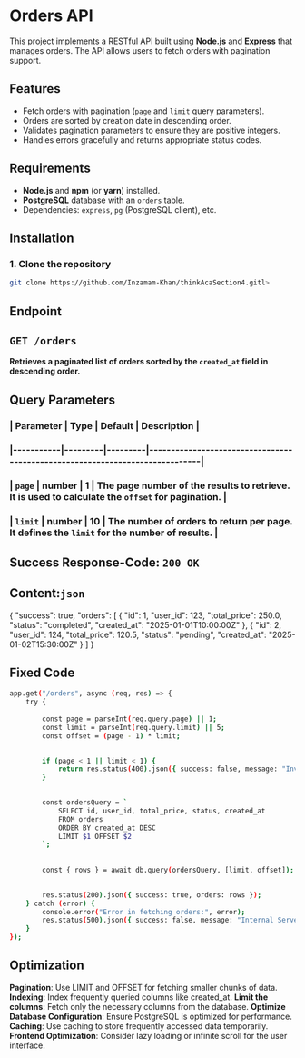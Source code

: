 # Orders API

This project implements a RESTful API built using **Node.js** and **Express** that manages orders. The API allows users to fetch orders with pagination support.

## Features

- Fetch orders with pagination (`page` and `limit` query parameters).
- Orders are sorted by creation date in descending order.
- Validates pagination parameters to ensure they are positive integers.
- Handles errors gracefully and returns appropriate status codes.

## Requirements

- **Node.js** and **npm** (or **yarn**) installed.
- **PostgreSQL** database with an `orders` table.
- Dependencies: `express`, `pg` (PostgreSQL client), etc.

## Installation

### 1. Clone the repository

```bash
git clone https://github.com/Inzamam-Khan/thinkAcaSection4.gitl>

```


## Endpoint

## `GET /orders`

**Retrieves a paginated list of orders sorted by the `created_at` field in descending order.**

## Query Parameters

### | Parameter | Type    | Default | Description                                                                 |
### |-----------|---------|---------|-----------------------------------------------------------------------------|
### | `page`    | number  | 1       | The page number of the results to retrieve. It is used to calculate the `offset` for pagination. |
### | `limit`   | number  | 10      | The number of orders to return per page. It defines the `limit` for the number of results. |

## Success Response-Code: `200 OK`

## Content:`json`
{
    "success": true,
    "orders": [
        {
            "id": 1,
            "user_id": 123,
            "total_price": 250.0,
            "status": "completed",
            "created_at": "2025-01-01T10:00:00Z"
        },
        {
            "id": 2,
            "user_id": 124,
            "total_price": 120.5,
            "status": "pending",
            "created_at": "2025-01-02T15:30:00Z"
        }
    ]
}

## Fixed Code
```bash
app.get("/orders", async (req, res) => {
    try {
        
        const page = parseInt(req.query.page) || 1;
        const limit = parseInt(req.query.limit) || 5;
        const offset = (page - 1) * limit;

        
        if (page < 1 || limit < 1) {
            return res.status(400).json({ success: false, message: "Invalid Parameters" });
        }

        
        const ordersQuery = `
            SELECT id, user_id, total_price, status, created_at 
            FROM orders 
            ORDER BY created_at DESC 
            LIMIT $1 OFFSET $2
        `;
        
        
        const { rows } = await db.query(ordersQuery, [limit, offset]);

        
        res.status(200).json({ success: true, orders: rows });
    } catch (error) {
        console.error("Error in fetching orders:", error);
        res.status(500).json({ success: false, message: "Internal Server Error" });
    }
});
```







## Optimization


**Pagination**: Use LIMIT and OFFSET for fetching smaller chunks of data.
**Indexing**: Index frequently queried columns like created_at.
**Limit the columns**: Fetch only the necessary columns from the database.
**Optimize Database Configuration**: Ensure PostgreSQL is optimized for performance.
**Caching**: Use caching to store frequently accessed data temporarily.
**Frontend Optimization**: Consider lazy loading or infinite scroll for the user interface.
